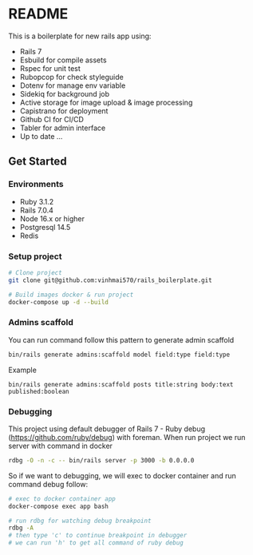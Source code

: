 # README
This is a boilerplate for new rails app using:
- Rails 7
- Esbuild for compile assets
- Rspec for unit test
- Rubopcop for check styleguide
- Dotenv for manage env variable
- Sidekiq for background job
- Active storage for image upload & image processing
- Capistrano for deployment
- Github CI for CI/CD
- Tabler for admin interface
- Up to date ...
## Get Started
### Environments
- Ruby 3.1.2
- Rails 7.0.4
- Node 16.x or higher
- Postgresql 14.5
- Redis

### Setup project
```bash
# Clone project
git clone git@github.com:vinhmai570/rails_boilerplate.git

# Build images docker & run project
docker-compose up -d --build
```

### Admins scaffold
You can run command follow this pattern to generate admin scaffold
```bash
bin/rails generate admins:scaffold model field:type field:type
```
Example
```
bin/rails generate admins:scaffold posts title:string body:text published:boolean
```

### Debugging
This project using default debugger of Rails 7 - Ruby debug (https://github.com/ruby/debug) 
with foreman.
When run project we run server with command in docker 
```bash
rdbg -O -n -c -- bin/rails server -p 3000 -b 0.0.0.0
```
So if we want to debugging, we will exec to docker container and run command debug follow:
```bash
# exec to docker container app
docker-compose exec app bash

# run rdbg for watching debug breakpoint
rdbg -A
# then type 'c' to continue breakpoint in debugger
# we can run 'h' to get all command of ruby debug
```
